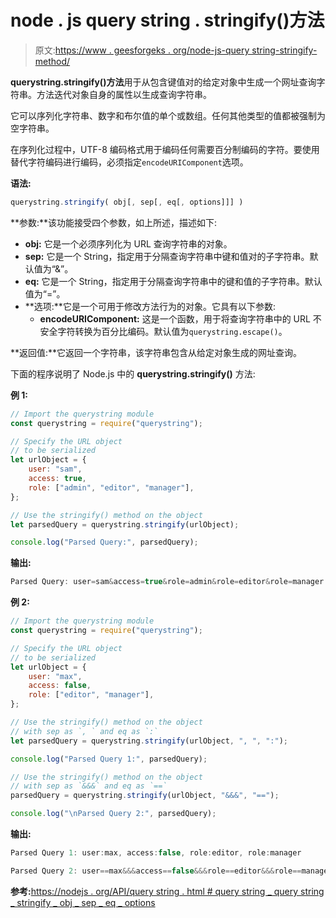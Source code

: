 # node . js query string . stringify()方法

> 原文:[https://www . geesforgeks . org/node-js-query string-stringify-method/](https://www.geeksforgeeks.org/node-js-querystring-stringify-method/)

**querystring.stringify()方法**用于从包含键值对的给定对象中生成一个网址查询字符串。方法迭代对象自身的属性以生成查询字符串。

它可以序列化字符串、数字和布尔值的单个或数组。任何其他类型的值都被强制为空字符串。

在序列化过程中，UTF-8 编码格式用于编码任何需要百分制编码的字符。要使用替代字符编码进行编码，必须指定`encodeURIComponent`选项。

**语法:**

```js
querystring.stringify( obj[, sep[, eq[, options]]] )
```

**参数:**该功能接受四个参数，如上所述，描述如下:

*   **obj:** 它是一个必须序列化为 URL 查询字符串的对象。
*   **sep:** 它是一个 String，指定用于分隔查询字符串中键和值对的子字符串。默认值为“&”。
*   **eq:** 它是一个 String，指定用于分隔查询字符串中的键和值的子字符串。默认值为“=”。
*   **选项:**它是一个可用于修改方法行为的对象。它具有以下参数:
    *   **encodeURIComponent:** 这是一个函数，用于将查询字符串中的 URL 不安全字符转换为百分比编码。默认值为`querystring.escape()`。

**返回值:**它返回一个字符串，该字符串包含从给定对象生成的网址查询。

下面的程序说明了 Node.js 中的 **querystring.stringify()** 方法:

**例 1:**

```js
// Import the querystring module
const querystring = require("querystring");

// Specify the URL object
// to be serialized
let urlObject = {
    user: "sam",
    access: true,
    role: ["admin", "editor", "manager"],
};

// Use the stringify() method on the object
let parsedQuery = querystring.stringify(urlObject);

console.log("Parsed Query:", parsedQuery);
```

**输出:**

```js
Parsed Query: user=sam&access=true&role=admin&role=editor&role=manager
```

**例 2:**

```js
// Import the querystring module
const querystring = require("querystring");

// Specify the URL object
// to be serialized
let urlObject = {
    user: "max",
    access: false,
    role: ["editor", "manager"],
};

// Use the stringify() method on the object
// with sep as `, ` and eq as `:`
let parsedQuery = querystring.stringify(urlObject, ", ", ":");

console.log("Parsed Query 1:", parsedQuery);

// Use the stringify() method on the object
// with sep as `&&&` and eq as `==`
parsedQuery = querystring.stringify(urlObject, "&&&", "==");

console.log("\nParsed Query 2:", parsedQuery);
```

**输出:**

```js
Parsed Query 1: user:max, access:false, role:editor, role:manager

Parsed Query 2: user==max&&&access==false&&&role==editor&&&role==manager
```

**参考:**[https://nodejs . org/API/query string . html # query string _ query string _ stringify _ obj _ sep _ eq _ options](https://nodejs.org/api/querystring.html#querystring_querystring_stringify_obj_sep_eq_options)